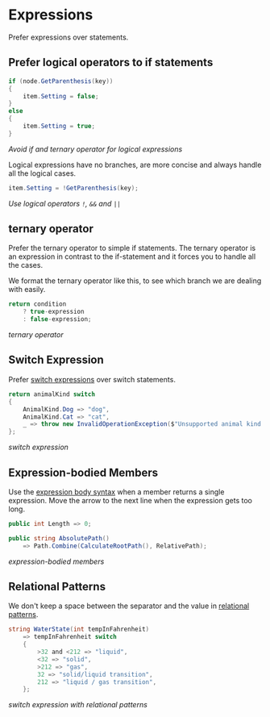# Expressions

Prefer expressions over statements.

## Prefer logical operators to if statements

```csharp
if (node.GetParenthesis(key))
{
    item.Setting = false;
}
else
{
    item.Setting = true;
}
```
*Avoid if and ternary operator for logical expressions*

Logical expressions have no branches, are more concise and always handle all the logical cases.

```csharp
item.Setting = !GetParenthesis(key);
```
*Use logical operators `!`, `&&` and `||`*

## ternary operator

Prefer the ternary operator to simple if statements. The ternary operator is an expression in contrast to the if-statement and it forces you to handle all the cases.

We format the ternary operator like this, to see which branch we are dealing with easily.

```csharp
return condition
    ? true-expression
    : false-expression;
```
*ternary operator*

## Switch Expression

Prefer [switch expressions] over switch statements.

```csharp
return animalKind switch
{
    AnimalKind.Dog => "dog",
    AnimalKind.Cat => "cat",
    _ => throw new InvalidOperationException($"Unsupported animal kind {animalKind}"),
};
```
*switch expression*

[switch expressions]: https://docs.microsoft.com/en-us/dotnet/csharp/language-reference/operators/switch-expression

## Expression-bodied Members

Use the [expression body syntax] when a member returns a single expression.
Move the arrow to the next line when the expression gets too long.

```csharp
public int Length => 0;

public string AbsolutePath()
    => Path.Combine(CalculateRootPath(), RelativePath);
```
*expression-bodied members*

## Relational Patterns
We don't keep a space between the separator and the value in [relational patterns].

```csharp
string WaterState(int tempInFahrenheit)
    => tempInFahrenheit switch
    {
        >32 and <212 => "liquid",
        <32 => "solid",
        >212 => "gas",
        32 => "solid/liquid transition",
        212 => "liquid / gas transition",
    };
```
*switch expression with relational patterns*

[relational patterns]: https://docs.microsoft.com/en-us/dotnet/csharp/fundamentals/functional/pattern-matching#relational-patterns
[expression body syntax]: https://docs.microsoft.com/en-us/dotnet/csharp/programming-guide/statements-expressions-operators/expression-bodied-members
